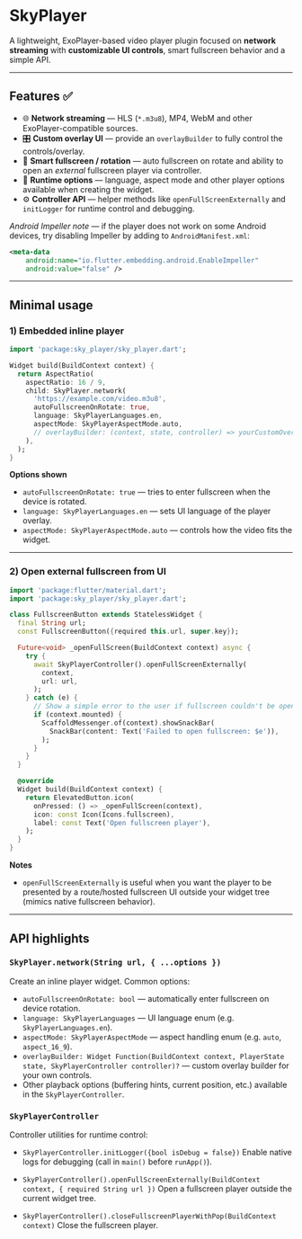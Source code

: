 # SkyPlayer

A lightweight, ExoPlayer-based video player plugin focused on **network streaming** with **customizable UI controls**, smart fullscreen behavior and a simple API.

---

## Features ✅

- 🌐 **Network streaming** — HLS (`*.m3u8`), MP4, WebM and other ExoPlayer-compatible sources.
- 🎛️ **Custom overlay UI** — provide an `overlayBuilder` to fully control the controls/overlay.
- 📱 **Smart fullscreen / rotation** — auto fullscreen on rotate and ability to open an _external_ fullscreen player via controller.
- 🔧 **Runtime options** — language, aspect mode and other player options available when creating the widget.
- ⚙️ **Controller API** — helper methods like `openFullScreenExternally` and `initLogger` for runtime control and debugging.

_Android Impeller note_ — if the player does not work on some Android devices, try disabling Impeller by adding to `AndroidManifest.xml`:

```xml
<meta-data
    android:name="io.flutter.embedding.android.EnableImpeller"
    android:value="false" />
```

---

## Minimal usage

### 1) Embedded inline player

```dart
import 'package:sky_player/sky_player.dart';

Widget build(BuildContext context) {
  return AspectRatio(
    aspectRatio: 16 / 9,
    child: SkyPlayer.network(
      'https://example.com/video.m3u8',
      autoFullscreenOnRotate: true,
      language: SkyPlayerLanguages.en,
      aspectMode: SkyPlayerAspectMode.auto,
      // overlayBuilder: (context, state, controller) => yourCustomOverlay,
    ),
  );
}
```

**Options shown**

- `autoFullscreenOnRotate: true` — tries to enter fullscreen when the device is rotated.
- `language: SkyPlayerLanguages.en` — sets UI language of the player overlay.
- `aspectMode: SkyPlayerAspectMode.auto` — controls how the video fits the widget.

---

### 2) Open external fullscreen from UI

```dart
import 'package:flutter/material.dart';
import 'package:sky_player/sky_player.dart';

class FullscreenButton extends StatelessWidget {
  final String url;
  const FullscreenButton({required this.url, super.key});

  Future<void> _openFullScreen(BuildContext context) async {
    try {
      await SkyPlayerController().openFullScreenExternally(
        context,
        url: url,
      );
    } catch (e) {
      // Show a simple error to the user if fullscreen couldn't be opened
      if (context.mounted) {
        ScaffoldMessenger.of(context).showSnackBar(
          SnackBar(content: Text('Failed to open fullscreen: $e')),
        );
      }
    }
  }

  @override
  Widget build(BuildContext context) {
    return ElevatedButton.icon(
      onPressed: () => _openFullScreen(context),
      icon: const Icon(Icons.fullscreen),
      label: const Text('Open fullscreen player'),
    );
  }
}
```

**Notes**

- `openFullScreenExternally` is useful when you want the player to be presented by a route/hosted fullscreen UI outside your widget tree (mimics native fullscreen behavior).

---

## API highlights

### `SkyPlayer.network(String url, { ...options })`

Create an inline player widget. Common options:

- `autoFullscreenOnRotate: bool` — automatically enter fullscreen on device rotation.
- `language: SkyPlayerLanguages` — UI language enum (e.g. `SkyPlayerLanguages.en`).
- `aspectMode: SkyPlayerAspectMode` — aspect handling enum (e.g. `auto`, `aspect_16_9`).
- `overlayBuilder: Widget Function(BuildContext context, PlayerState state, SkyPlayerController controller)?` — custom overlay builder for your own controls.
- Other playback options (buffering hints, current position, etc.) available in the `SkyPlayerController`.

### `SkyPlayerController`

Controller utilities for runtime control:

- `SkyPlayerController.initLogger({bool isDebug = false})`
  Enable native logs for debugging (call in `main()` before `runApp()`).

- `SkyPlayerController().openFullScreenExternally(BuildContext context, { required String url })`
  Open a fullscreen player outside the current widget tree.

- `SkyPlayerController().closeFullscreenPlayerWithPop(BuildContext context)`
  Close the fullscreen player.
